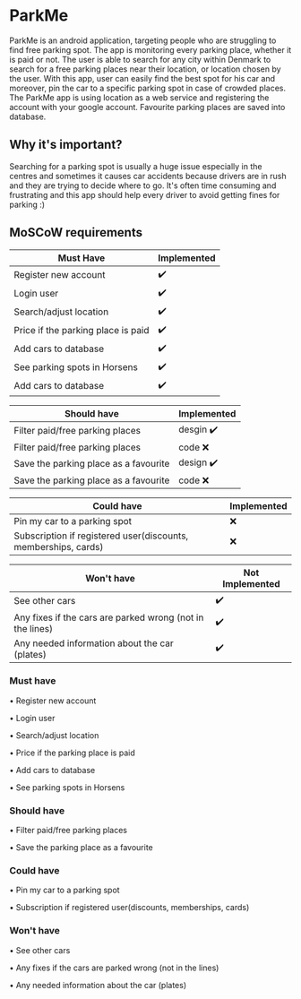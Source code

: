 # ParkMe
ParkMe is an android application, targeting people who are struggling to find free parking spot. The app is monitoring every parking place, whether it is paid or not. The user is able to search for any city within Denmark to search for a free parking places near their location, or location chosen by the user. With this app, user can easily find the best spot for his car and moreover, pin the car to a specific parking spot in case of crowded places. The ParkMe app is using location as a web service and registering the account with your google account. Favourite parking places are saved into database. 
## Why it's important?
Searching for a parking spot is usually a huge issue especially in the centres and sometimes it causes car accidents because drivers are in rush and they are trying to decide where to go. It's often time consuming and frustrating and this app should help every driver to avoid getting fines for parking :) 
## MoSCoW requirements


| Must Have | Implemented |
| --- | --- |
| Register new account| :heavy_check_mark: |
| Login user | :heavy_check_mark: |
| Search/adjust location | :heavy_check_mark: |
| Price if the parking place is paid | :heavy_check_mark: |
| Add cars to database | :heavy_check_mark: |
| See parking spots in Horsens | :heavy_check_mark: |
| Add cars to database | :heavy_check_mark: |

| Should have | Implemented |
| --- | --- |
| Filter paid/free parking places | desgin :heavy_check_mark: |
| Filter paid/free parking places | code :x:|
| Save the parking place as a favourite | design :heavy_check_mark: |
| Save the parking place as a favourite | code :x: |


| Could have | Implemented |
| --- | --- |
| Pin my car to a parking spot |  :x: |
| Subscription if registered user(discounts, memberships, cards) | :x: |


| Won't have | Not Implemented |
| --- | --- |
| See other cars| :heavy_check_mark: |
| Any fixes if the cars are parked wrong (not in the lines)| :heavy_check_mark: |
|Any needed information about the car (plates)| :heavy_check_mark: |




### Must have
•	Register new account

•	Login user

•	Search/adjust location 

• Price if the parking place is paid

•	Add cars to database

•	See parking spots in Horsens
### Should have
•		Filter paid/free parking places

•   Save the parking place as a favourite

### Could have
•	Pin my car to a parking spot

•	Subscription if registered user(discounts, memberships, cards)



### Won't have
•	See other cars

•	Any fixes if the cars are parked wrong (not in the lines)

•	Any needed information about the car (plates)

